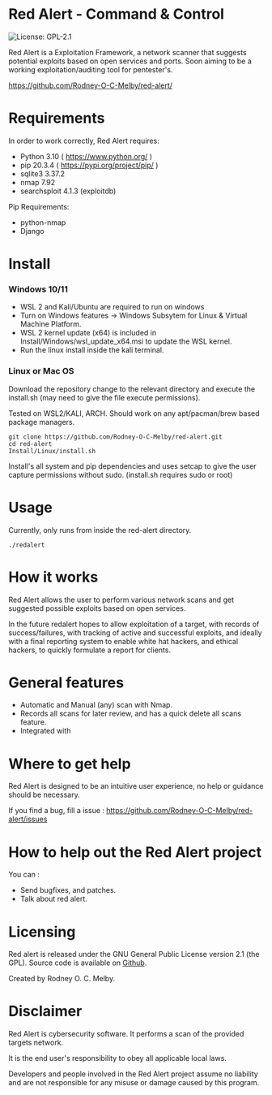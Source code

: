 Red Alert - Command & Control
==================================
<p float="left">
  <img src="https://img.shields.io/cpan/l/Config-Augeas?color=orange" alt="License: GPL-2.1" />
</p>

Red Alert is a Exploitation Framework, a network scanner that suggests potential exploits based on open services and ports. Soon aiming to be a working exploitation/auditing tool for pentester's.

https://github.com/Rodney-O-C-Melby/red-alert/

Requirements
============
In order to work correctly, Red Alert requires:

+ Python 3.10 ( https://www.python.org/ )
+ pip 20.3.4 ( https://pypi.org/project/pip/ )
+ sqlite3 3.37.2
+ nmap 7.92
+ searchsploit 4.1.3 (exploitdb)

Pip Requirements:
+ python-nmap
+ Django

Install
=================
<h3>Windows 10/11</h3>
<ul>
    <li>WSL 2 and Kali/Ubuntu are required to run on windows</li>
    <li>Turn on Windows features -> Windows Subsytem for Linux & Virtual Machine Platform.</li>
    <li>WSL 2 kernel update (x64) is included in Install/Windows/wsl_update_x64.msi to update the WSL kernel.</li>
    <li>Run the linux install inside the kali terminal.</li>
</ul>
<h3>Linux or Mac OS</h3>
Download the repository change to the relevant directory and execute the install.sh (may need to give the file execute permissions).
<p>Tested on WSL2/KALI, ARCH. Should work on any apt/pacman/brew based package managers.</p>

```
git clone https://github.com/Rodney-O-C-Melby/red-alert.git  
cd red-alert
Install/Linux/install.sh
```  

Install's all system and pip dependencies and uses setcap to give the user capture permissions without sudo. (install.sh requires sudo or root)

Usage
=================
Currently, only runs from inside the red-alert directory.
```
./redalert
```

How it works
============

<p>Red Alert allows the user to perform various network scans and get suggested possible exploits based on open services.</p> 
In the future redalert hopes to allow exploitation of a target, with records of success/failures, with tracking of active and successful exploits, and ideally with a final reporting system to enable white hat hackers, and ethical hackers, to quickly formulate a report for clients.

General features
================

+ Automatic and Manual (any) scan with Nmap.
+ Records all scans for later review, and has a quick delete all scans feature.
+ Integrated with 

Where to get help
=================

Red Alert is designed to be an intuitive user experience, no help or guidance should be necessary.

If you find a bug, fill a issue : https://github.com/Rodney-O-C-Melby/red-alert/issues

How to help out the Red Alert project
==============================

You can :

+ Send bugfixes, and patches.
+ Talk about red alert.

Licensing
=========

Red alert is released under the GNU General Public License version 2.1 (the GPL).
  Source code is available on <a href="https://github.com/Rodney-O-C-Melby/red-alert/" alt="Github">Github</a>.

Created by Rodney O. C. Melby.

Disclaimer
==========

Red Alert is cybersecurity software. It performs a scan of the provided targets network.

It is the end user's responsibility to obey all applicable local laws.

Developers and people involved in the Red Alert project assume no liability and are not responsible for any misuse or damage caused by this program.
